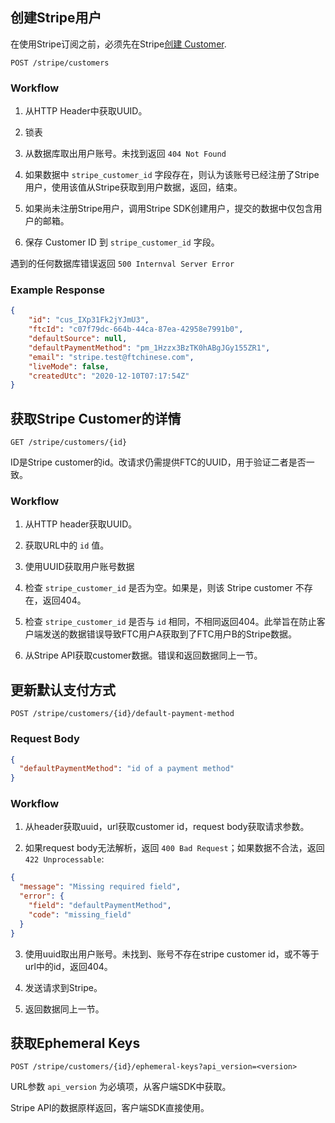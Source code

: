 ## 创建Stripe用户

在使用Stripe订阅之前，必须先在Stripe[创建 Customer](https://stripe.com/docs/api/customers/create).

```
POST /stripe/customers
```

### Workflow

1. 从HTTP Header中获取UUID。

2. 锁表

3. 从数据库取出用户账号。未找到返回 `404 Not Found`

4. 如果数据中 `stripe_customer_id` 字段存在，则认为该账号已经注册了Stripe用户，使用该值从Stripe获取到用户数据，返回，结束。

5. 如果尚未注册Stripe用户，调用Stripe SDK创建用户，提交的数据中仅包含用户的邮箱。

6. 保存 Customer ID 到 `stripe_customer_id` 字段。

遇到的任何数据库错误返回 `500 Internval Server Error`

### Example Response

```json
{
    "id": "cus_IXp31Fk2jYJmU3",
    "ftcId": "c07f79dc-664b-44ca-87ea-42958e7991b0",
    "defaultSource": null,
    "defaultPaymentMethod": "pm_1Hzzx3BzTK0hABgJGy155ZR1",
    "email": "stripe.test@ftchinese.com",
    "liveMode": false,
    "createdUtc": "2020-12-10T07:17:54Z"
}
```


## 获取Stripe Customer的详情

```
GET /stripe/customers/{id}
```

ID是Stripe customer的id。改请求仍需提供FTC的UUID，用于验证二者是否一致。

### Workflow

1. 从HTTP header获取UUID。

2. 获取URL中的 `id` 值。

3. 使用UUID获取用户账号数据

4. 检查 `stripe_customer_id` 是否为空。如果是，则该 Stripe customer 不存在，返回404。

5. 检查 `stripe_customer_id` 是否与 `id` 相同，不相同返回404。此举旨在防止客户端发送的数据错误导致FTC用户A获取到了FTC用户B的Stripe数据。

6. 从Stripe API获取customer数据。错误和返回数据同上一节。

## 更新默认支付方式

```
POST /stripe/customers/{id}/default-payment-method
```

### Request Body

```json
{
  "defaultPaymentMethod": "id of a payment method"
}
```

### Workflow

1. 从header获取uuid，url获取customer id，request body获取请求参数。

2. 如果request body无法解析，返回 `400 Bad Request`；如果数据不合法，返回 `422 Unprocessable`:

```json
{
  "message": "Missing required field",
  "error": {
    "field": "defaultPaymentMethod",
    "code": "missing_field"
  }
}
```

3. 使用uuid取出用户账号。未找到、账号不存在stripe customer id，或不等于url中的id，返回404。

4. 发送请求到Stripe。

5. 返回数据同上一节。

## 获取Ephemeral Keys

```
POST /stripe/customers/{id}/ephemeral-keys?api_version=<version>
```

URL参数 `api_version` 为必填项，从客户端SDK中获取。

Stripe API的数据原样返回，客户端SDK直接使用。

